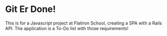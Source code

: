 # Git Er Done!

This is for a Javascript project at Flatiron School, creating a SPA with a Rails API. The application is a To-Do list with those requirements!